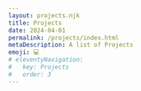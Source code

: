 ```yaml
---
layout: projects.njk
title: Projects
date: 2024-04-01
permalink: /projects/index.html
metaDescription: A list of Projects
emoji: 💻
# eleventyNavigation:
#   key: Projects
#   order: 3
---
```

